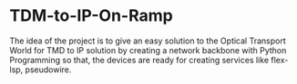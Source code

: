 # TDM-to-IP-On-Ramp
The idea of the project is to give an easy solution to the Optical Transport World for TMD to IP solution by creating a network backbone with Python Programming so that, the devices are ready for creating services like flex-lsp, pseudowire.
